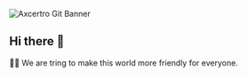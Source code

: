 

![Axcertro Git Banner](https://user-images.githubusercontent.com/16050349/169678854-b24be353-a46e-4e2e-a5e4-95bb4ee29361.png)

## Hi there 👋

🙋‍♀️ We are tring to make this world more friendly for everyone.




<!--

**Here are some ideas to get you started:**

🙋‍♀️ A short introduction - what is your organization all about?
🌈 Contribution guidelines - how can the community get involved?
👩‍💻 Useful resources - where can the community find your docs? Is there anything else the community should know?
🍿 Fun facts - what does your team eat for breakfast?
🧙 Remember, you can do mighty things with the power of [Markdown](https://docs.github.com/github/writing-on-github/getting-started-with-writing-and-formatting-on-github/basic-writing-and-formatting-syntax)
-->
